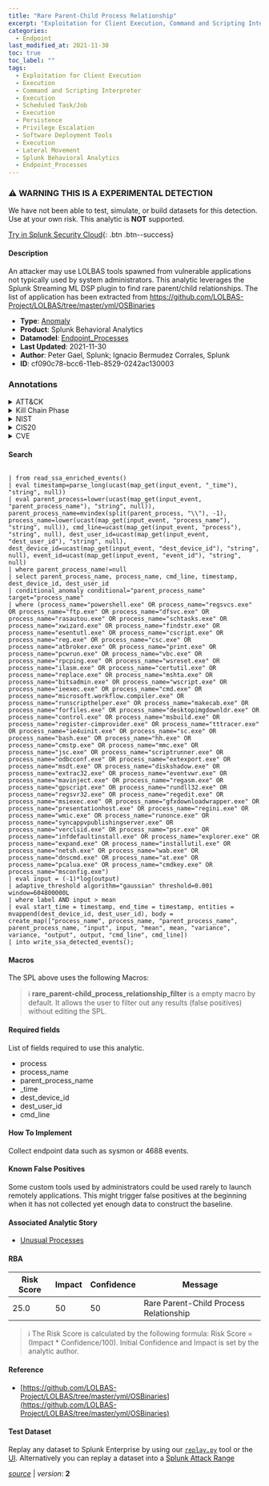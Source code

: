 ```yaml
---
title: "Rare Parent-Child Process Relationship"
excerpt: "Exploitation for Client Execution, Command and Scripting Interpreter, Scheduled Task/Job, Software Deployment Tools"
categories:
  - Endpoint
last_modified_at: 2021-11-30
toc: true
toc_label: ""
tags:
  - Exploitation for Client Execution
  - Execution
  - Command and Scripting Interpreter
  - Execution
  - Scheduled Task/Job
  - Execution
  - Persistence
  - Privilege Escalation
  - Software Deployment Tools
  - Execution
  - Lateral Movement
  - Splunk Behavioral Analytics
  - Endpoint_Processes
---
```


### :warning: WARNING THIS IS A EXPERIMENTAL DETECTION
We have not been able to test, simulate, or build datasets for this detection. Use at your own risk. This analytic is **NOT** supported.


[Try in Splunk Security Cloud](https://www.splunk.com/en_us/cyber-security.html){: .btn .btn--success}

#### Description

An attacker may use LOLBAS tools spawned from vulnerable applications not typically used by system administrators. This analytic leverages the Splunk Streaming ML DSP plugin to find rare parent/child relationships. The list of application has been extracted from https://github.com/LOLBAS-Project/LOLBAS/tree/master/yml/OSBinaries

- **Type**: [Anomaly](https://github.com/splunk/security_content/wiki/Detection-Analytic-Types)
- **Product**: Splunk Behavioral Analytics
- **Datamodel**: [Endpoint_Processes](https://docs.splunk.com/Documentation/CIM/latest/User/EndpointProcesses)
- **Last Updated**: 2021-11-30
- **Author**: Peter Gael, Splunk; Ignacio Bermudez Corrales, Splunk
- **ID**: cf090c78-bcc6-11eb-8529-0242ac130003

### Annotations
<details>
  <summary>ATT&CK</summary>

<div markdown="1">

#### [ATT&CK](https://attack.mitre.org/)

| ID          | Technique   | Tactic         |
| ----------- | ----------- |--------------- |
| [T1203](https://attack.mitre.org/techniques/T1203/) | Exploitation for Client Execution | Execution |

| [T1059](https://attack.mitre.org/techniques/T1059/) | Command and Scripting Interpreter | Execution |

| [T1053](https://attack.mitre.org/techniques/T1053/) | Scheduled Task/Job | Execution, Persistence, Privilege Escalation |

| [T1072](https://attack.mitre.org/techniques/T1072/) | Software Deployment Tools | Execution, Lateral Movement |

</div>
</details>


<details>
  <summary>Kill Chain Phase</summary>

<div markdown="1">

* Exploitation


</div>
</details>


<details>
  <summary>NIST</summary>

<div markdown="1">

* PR.PT
* DE.CM



</div>
</details>

<details>
  <summary>CIS20</summary>

<div markdown="1">

* CIS 8



</div>
</details>

<details>
  <summary>CVE</summary>

<div markdown="1">


</div>
</details>


#### Search

```

| from read_ssa_enriched_events() 
| eval timestamp=parse_long(ucast(map_get(input_event, "_time"), "string", null)) 
| eval parent_process=lower(ucast(map_get(input_event, "parent_process_name"), "string", null)), parent_process_name=mvindex(split(parent_process, "\\"), -1), process_name=lower(ucast(map_get(input_event, "process_name"), "string", null)), cmd_line=ucast(map_get(input_event, "process"), "string", null), dest_user_id=ucast(map_get(input_event, "dest_user_id"), "string", null), dest_device_id=ucast(map_get(input_event, "dest_device_id"), "string", null), event_id=ucast(map_get(input_event, "event_id"), "string", null) 
| where parent_process_name!=null 
| select parent_process_name, process_name, cmd_line, timestamp, dest_device_id, dest_user_id 
| conditional_anomaly conditional="parent_process_name" target="process_name" 
| where (process_name="powershell.exe" OR process_name="regsvcs.exe" OR process_name="ftp.exe" OR process_name="dfsvc.exe" OR process_name="rasautou.exe" OR process_name="schtasks.exe" OR process_name="xwizard.exe" OR process_name="findstr.exe" OR process_name="esentutl.exe" OR process_name="cscript.exe" OR process_name="reg.exe" OR process_name="csc.exe" OR process_name="atbroker.exe" OR process_name="print.exe" OR process_name="pcwrun.exe" OR process_name="vbc.exe" OR process_name="rpcping.exe" OR process_name="wsreset.exe" OR process_name="ilasm.exe" OR process_name="certutil.exe" OR process_name="replace.exe" OR process_name="mshta.exe" OR process_name="bitsadmin.exe" OR process_name="wscript.exe" OR process_name="ieexec.exe" OR process_name="cmd.exe" OR process_name="microsoft.workflow.compiler.exe" OR process_name="runscripthelper.exe" OR process_name="makecab.exe" OR process_name="forfiles.exe" OR process_name="desktopimgdownldr.exe" OR process_name="control.exe" OR process_name="msbuild.exe" OR process_name="register-cimprovider.exe" OR process_name="tttracer.exe" OR process_name="ie4uinit.exe" OR process_name="sc.exe" OR process_name="bash.exe" OR process_name="hh.exe" OR process_name="cmstp.exe" OR process_name="mmc.exe" OR process_name="jsc.exe" OR process_name="scriptrunner.exe" OR process_name="odbcconf.exe" OR process_name="extexport.exe" OR process_name="msdt.exe" OR process_name="diskshadow.exe" OR process_name="extrac32.exe" OR process_name="eventvwr.exe" OR process_name="mavinject.exe" OR process_name="regasm.exe" OR process_name="gpscript.exe" OR process_name="rundll32.exe" OR process_name="regsvr32.exe" OR process_name="regedit.exe" OR process_name="msiexec.exe" OR process_name="gfxdownloadwrapper.exe" OR process_name="presentationhost.exe" OR process_name="regini.exe" OR process_name="wmic.exe" OR process_name="runonce.exe" OR process_name="syncappvpublishingserver.exe" OR process_name="verclsid.exe" OR process_name="psr.exe" OR process_name="infdefaultinstall.exe" OR process_name="explorer.exe" OR process_name="expand.exe" OR process_name="installutil.exe" OR process_name="netsh.exe" OR process_name="wab.exe" OR process_name="dnscmd.exe" OR process_name="at.exe" OR process_name="pcalua.exe" OR process_name="cmdkey.exe" OR process_name="msconfig.exe") 
| eval input = (-1)*log(output) 
| adaptive_threshold algorithm="gaussian" threshold=0.001 window=604800000L 
| where label AND input > mean 
| eval start_time = timestamp, end_time = timestamp, entities = mvappend(dest_device_id, dest_user_id), body = create_map(["process_name", process_name, "parent_process_name", parent_process_name, "input", input, "mean", mean, "variance", variance, "output", output, "cmd_line", cmd_line]) 
| into write_ssa_detected_events();
```

#### Macros
The SPL above uses the following Macros:

> :information_source:
> **rare_parent-child_process_relationship_filter** is a empty macro by default. It allows the user to filter out any results (false positives) without editing the SPL.



#### Required fields
List of fields required to use this analytic.
* process
* process_name
* parent_process_name
* _time
* dest_device_id
* dest_user_id
* cmd_line



#### How To Implement
Collect endpoint data such as sysmon or 4688 events.
#### Known False Positives
Some custom tools used by administrators could be used rarely to launch remotely applications. This might trigger false positives at the beginning when it has not collected yet enough data to construct the baseline.

#### Associated Analytic Story
* [Unusual Processes](/stories/unusual_processes)




#### RBA

| Risk Score  | Impact      | Confidence   | Message      |
| ----------- | ----------- |--------------|--------------|
| 25.0 | 50 | 50 | Rare Parent-Child Process Relationship |


> :information_source:
> The Risk Score is calculated by the following formula: Risk Score = (Impact * Confidence/100). Initial Confidence and Impact is set by the analytic author.


#### Reference

* [https://github.com/LOLBAS-Project/LOLBAS/tree/master/yml/OSBinaries](https://github.com/LOLBAS-Project/LOLBAS/tree/master/yml/OSBinaries)



#### Test Dataset
Replay any dataset to Splunk Enterprise by using our [`replay.py`](https://github.com/splunk/attack_data#using-replaypy) tool or the [UI](https://github.com/splunk/attack_data#using-ui).
Alternatively you can replay a dataset into a [Splunk Attack Range](https://github.com/splunk/attack_range#replay-dumps-into-attack-range-splunk-server)




[*source*](https://github.com/splunk/security_content/tree/develop/detections/experimental/endpoint/rare_parent-child_process_relationship.yml) \| *version*: **2**